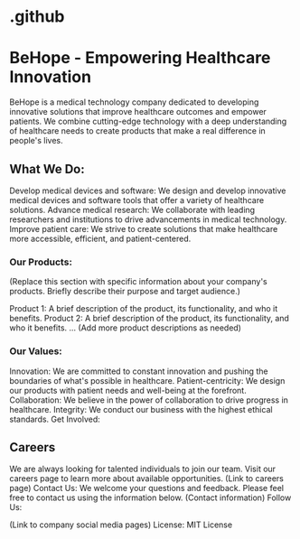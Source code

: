 # .github
# BeHope - Empowering Healthcare Innovation
BeHope is a medical technology company dedicated to developing innovative solutions that improve healthcare outcomes and empower patients. We combine cutting-edge technology with a deep understanding of healthcare needs to create products that make a real difference in people's lives.

## What We Do:

Develop medical devices and software: We design and develop innovative medical devices and software tools that offer a variety of healthcare solutions.
Advance medical research: We collaborate with leading researchers and institutions to drive advancements in medical technology.
Improve patient care: We strive to create solutions that make healthcare more accessible, efficient, and patient-centered.
### Our Products:

(Replace this section with specific information about your company's products. Briefly describe their purpose and target audience.)

Product 1: A brief description of the product, its functionality, and who it benefits.
Product 2: A brief description of the product, its functionality, and who it benefits.
... (Add more product descriptions as needed)
### Our Values:

Innovation: We are committed to constant innovation and pushing the boundaries of what's possible in healthcare.
Patient-centricity: We design our products with patient needs and well-being at the forefront.
Collaboration: We believe in the power of collaboration to drive progress in healthcare.
Integrity: We conduct our business with the highest ethical standards.
Get Involved:

## Careers
We are always looking for talented individuals to join our team. Visit our careers page to learn more about available opportunities. (Link to careers page)
Contact Us: We welcome your questions and feedback. Please feel free to contact us using the information below. (Contact information)
Follow Us:

(Link to company social media pages)
License: MIT License

